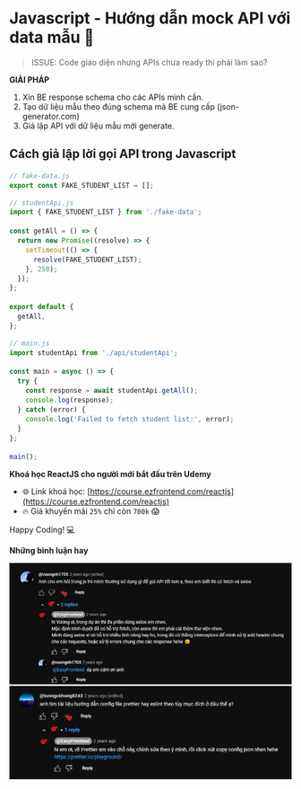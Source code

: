 # Javascript - Hướng dẫn mock API với data mẫu 🎉

> ISSUE: Code giao diện nhưng APIs chưa ready thì phải làm sao?

**GIẢI PHÁP**

1. Xin BE response schema cho các APIs mình cần.
2. Tạo dữ liệu mẫu theo đúng schema mà BE cung cấp (json-generator.com)
3. Giả lập API với dữ liệu mẫu mới generate.

## Cách giả lập lời gọi API trong Javascript

```js
// fake-data.js
export const FAKE_STUDENT_LIST = [];
```

```js
// studentApi.js
import { FAKE_STUDENT_LIST } from './fake-data';

const getAll = () => {
  return new Promise((resolve) => {
    setTimeout(() => {
      resolve(FAKE_STUDENT_LIST);
    }, 250);
  });
};

export default {
  getAll,
};
```

```js
// main.js
import studentApi from './api/studentApi';

const main = async () => {
  try {
    const response = await studentApi.getAll();
    console.log(response);
  } catch (error) {
    console.log('Failed to fetch student list:', error);
  }
};

main();
```

<div style="page-break-after: always;"></div>

**Khoá học ReactJS cho người mới bắt đầu trên Udemy**

- 🌐 Link khoá học: [https://course.ezfrontend.com/reactjs](https://course.ezfrontend.com/reactjs)
- 🔥 Giá khuyến mãi `25%` chỉ còn `700k` 😱

Happy Coding! 💻

**Những bình luận hay**

![Alt text](image.png)
![Alt text](image-1.png)
